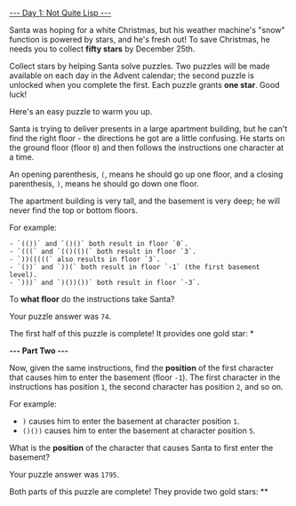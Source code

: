 [--- Day 1: Not Quite Lisp ---](https://adventofcode.com/2015/day/1)

Santa was hoping for a white Christmas, but his weather machine's "snow" function is powered by stars, and he's fresh out! To save Christmas, he needs you to collect **fifty stars** by December 25th.

Collect stars by helping Santa solve puzzles. Two puzzles will be made available on each day in the Advent calendar; the second puzzle is unlocked when you complete the first. Each puzzle grants **one star**. Good luck!

Here's an easy puzzle to warm you up.

Santa is trying to deliver presents in a large apartment building, but he can't find the right floor - the directions he got are a little confusing. He starts on the ground floor (floor `0`) and then follows the instructions one character at a time.

An opening parenthesis, `(`, means he should go up one floor, and a closing parenthesis, `)`, means he should go down one floor.

The apartment building is very tall, and the basement is very deep; he will never find the top or bottom floors.

For example:

    - `(())` and `()()` both result in floor `0`.
    - `(((` and `(()(()(` both result in floor `3`.
    - `))(((((` also results in floor `3`.
    - `())` and `))(` both result in floor `-1` (the first basement level).
    - `)))` and `)())())` both result in floor `-3`.

To **what floor** do the instructions take Santa?

Your puzzle answer was `74`.

The first half of this puzzle is complete! It provides one gold star: *

**--- Part Two ---**

Now, given the same instructions, find the **position** of the first character that causes him to enter the basement (floor `-1`). The first character in the instructions has position `1`, the second character has position `2`, and so on.

For example:

  - `)` causes him to enter the basement at character position `1`.
  - `()())` causes him to enter the basement at character position `5`.

What is the **position** of the character that causes Santa to first enter the basement?

Your puzzle answer was `1795`.

Both parts of this puzzle are complete! They provide two gold stars: **